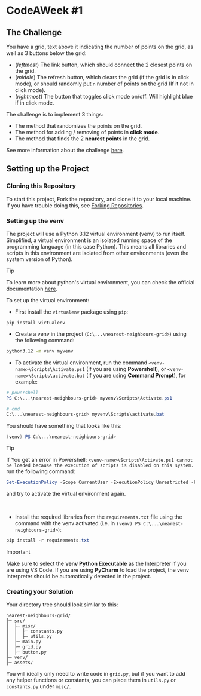 # CodeAWeek #1

## The Challenge
You have a grid, text above it indicating the number of points on the grid, as well as 3 buttons below the grid:

- (_leftmost_) The link button, which should connect the 2 closest points on the grid.
- (_middle_) The refresh button, which clears the grid (if the grid is in click mode), or should randomly put `n` number of points on the grid (If it not in click mode).
- (_rightmost_) The button that toggles click mode on/off. Will highlight blue if in click mode.

The challenge is to implement 3 things:
- The method that randomizes the points on the grid.
- The method for adding / removing of points in **click mode**.
- The method that finds the 2 **nearest points** in the grid.

See more information about the challenge [here](#creating-your-solution).

## Setting up the Project

### Cloning this Repository
To start this project, Fork the repository, and clone it to your local machine. If you have trouble doing this, see [Forking Repositories](https://docs.github.com/en/pull-requests/collaborating-with-pull-requests/working-with-forks/fork-a-repo).

<!-- TODO: Add Text Here -->

### Setting up the venv
The project will use a Python 3.12 virtual environment (venv) to run itself. Simplified, a virtual environment is an isolated running space of the programming language (in this case Python). This means all libraries and scripts in this environment are isolated from other environments (even the system version of Python).

> [!TIP]
> To learn more about python's virtual environment, you can check the official documentation [here](https://docs.python.org/3/library/venv.html).

To set up the virtual environment:

- First install the `virtualenv` package using `pip`:
```properties
pip install virtualenv
```

- Create a venv in the project (`C:\...\nearest-neighbours-grid>`) using the following command:
```cmd
python3.12 -m venv myvenv
```

- To activate the virtual environment, run the command `<venv-name>\Scripts\Activate.ps1` (If you are using **Powershell**), or `<venv-name>\Scripts\activate.bat` (If you are using **Command Prompt**), for example:
```powershell
# powershell
PS C:\...\nearest-neighbours-grid> myvenv\Scripts\Activate.ps1
```
```powershell
# cmd
C:\...\nearest-neighbours-grid> myvenv\Scripts\activate.bat
```
You should have something that looks like this:
```powershell
(venv) PS C:\...\nearest-neighbours-grid> 
```

> [!TIP] 
> If You get an error in Powershell: `<venv-name>\Scripts\Activate.ps1 cannot be loaded because the execution of scripts is disabled on this system.` run the following command:
> ```powershell
> Set-ExecutionPolicy -Scope CurrentUser -ExecutionPolicy Unrestricted -Force
> ```
> and try to activate the virtual environment again.

<br>

- Install the required libraries from the `requirements.txt` file using the command with the venv activated (i.e. in `(venv) PS C:\...\nearest-neighbours-grid>`):
```powershell
pip install -r requirements.txt
```

> [!IMPORTANT]  
> Make sure to select the **venv Python Executable** as the Interpreter if you are using VS Code. If you are using **PyCharm** to load the project, the venv Interpreter should be automatically detected in the project.

### Creating your Solution
Your directory tree should look similar to this:

```
nearest-neighbours-grid/
├─ src/
│  ├─ misc/
│  │  ├─ constants.py
│  │  ├─ utils.py
│  ├─ main.py
│  ├─ grid.py
│  ├─ button.py
├─ venv/
├─ assets/
```

You will ideally only need to write code in `grid.py`, but if you want to add any helper functions or constants, you can place them in `utils.py` or `constants.py` under `misc/`.
